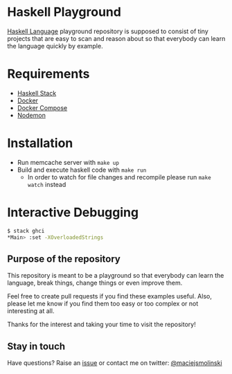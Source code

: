 # Haskell Playground

[Haskell Language](https://www.haskell.org/) playground repository is supposed to consist of tiny projects that are easy to scan and reason about so that everybody can learn the language quickly by example.

# Requirements

* [Haskell Stack](https://docs.haskellstack.org/en/stable/README/)
* [Docker](https://www.docker.com/)
* [Docker Compose](https://docs.docker.com/compose/)
* [Nodemon](https://github.com/remy/nodemon)

# Installation

* Run memcache server with `make up`
* Build and execute haskell code with `make run`
  - In order to watch for file changes and recompile please run `make watch` instead

# Interactive Debugging

```bash
$ stack ghci
*Main> :set -XOverloadedStrings
```

## Purpose of the repository

This repository is meant to be a playground so that everybody can learn the language, break things, change things or even improve them.

Feel free to create pull requests if you find these examples useful. Also, please let me know if you find them too easy or too complex or not interesting at all.

Thanks for the interest and taking your time to visit the repository!

## Stay in touch

Have questions? Raise an [issue](https://github.com/maciejsmolinski/elm-playground/issues) or contact me on twitter: [@maciejsmolinski](https://twitter.com/maciejsmolinski)